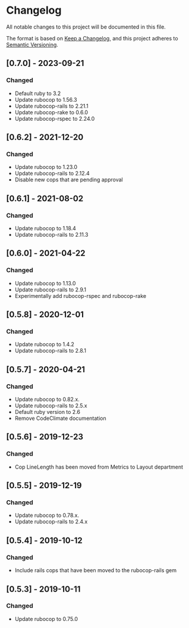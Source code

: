 # Changelog

All notable changes to this project will be documented in this file.

The format is based on [Keep a Changelog](https://keepachangelog.com/en/1.0.0/),
and this project adheres to [Semantic Versioning](https://semver.org/spec/v2.0.0.html).

## [0.7.0] - 2023-09-21

### Changed

- Default ruby to 3.2
- Update rubocop to 1.56.3
- Update rubocop-rails to 2.21.1
- Update rubocop-rake to 0.6.0
- Update rubocop-rspec to 2.24.0

## [0.6.2] - 2021-12-20

### Changed

- Update rubocop to 1.23.0
- Update rubocop-rails to 2.12.4
- Disable new cops that are pending approval

## [0.6.1] - 2021-08-02

### Changed

- Update rubocop to 1.18.4
- Update rubocop-rails to 2.11.3

## [0.6.0] - 2021-04-22

### Changed

- Update rubocop to 1.13.0
- Update rubocop-rails to 2.9.1
- Experimentally add rubocop-rspec and rubocop-rake

## [0.5.8] - 2020-12-01

### Changed

- Update rubocop to 1.4.2
- Update rubocop-rails to 2.8.1

## [0.5.7] - 2020-04-21

### Changed

- Update rubocop to 0.82.x.
- Update rubocop-rails to 2.5.x
- Default ruby version to 2.6
- Remove CodeClimate documentation

## [0.5.6] - 2019-12-23

### Changed

- Cop LineLength has been moved from Metrics to Layout department

## [0.5.5] - 2019-12-19

### Changed

- Update rubocop to 0.78.x.
- Update rubocop-rails to 2.4.x

## [0.5.4] - 2019-10-12

### Changed

- Include rails cops that have been moved to the rubocop-rails gem

## [0.5.3] - 2019-10-11

### Changed

- Update rubocop to 0.75.0
